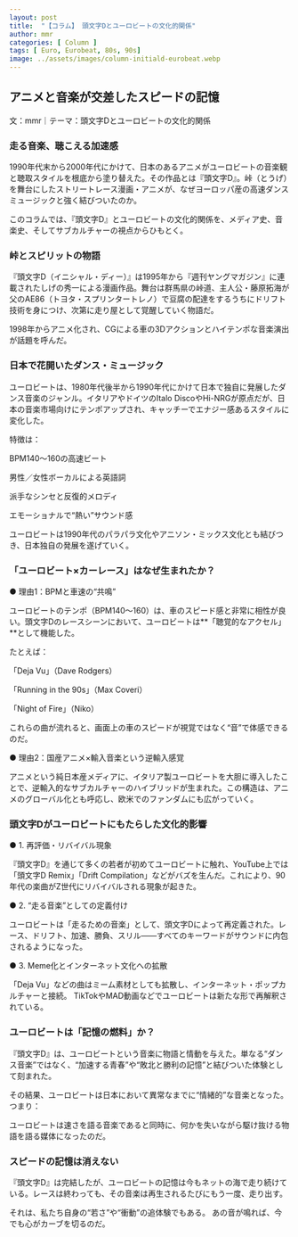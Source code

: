 ```yaml
---
layout: post
title:  "【コラム】 頭文字Dとユーロビートの文化的関係"
author: mmr
categories: [ Column ]
tags: [ Euro, Eurobeat, 80s, 90s]
image: ../assets/images/column-initiald-eurobeat.webp
---
```


## アニメと音楽が交差したスピードの記憶


文：mmr｜テーマ：頭文字Dとユーロビートの文化的関係


### 走る音楽、聴こえる加速感
1990年代末から2000年代にかけて、日本のあるアニメがユーロビートの音楽観と聴取スタイルを根底から塗り替えた。その作品とは『頭文字D』。峠（とうげ）を舞台にしたストリートレース漫画・アニメが、なぜヨーロッパ産の高速ダンスミュージックと強く結びついたのか。

このコラムでは、『頭文字D』とユーロビートの文化的関係を、メディア史、音楽史、そしてサブカルチャーの視点からひもとく。

### 峠とスピリットの物語
『頭文字D（イニシャル・ディー）』は1995年から『週刊ヤングマガジン』に連載されたしげの秀一による漫画作品。舞台は群馬県の峠道、主人公・藤原拓海が父のAE86（トヨタ・スプリンタートレノ）で豆腐の配達をするうちにドリフト技術を身につけ、次第に走り屋として覚醒していく物語だ。

1998年からアニメ化され、CGによる車の3Dアクションとハイテンポな音楽演出が話題を呼んだ。

### 日本で花開いたダンス・ミュージック
ユーロビートは、1980年代後半から1990年代にかけて日本で独自に発展したダンス音楽のジャンル。イタリアやドイツのItalo DiscoやHi-NRGが原点だが、日本の音楽市場向けにテンポアップされ、キャッチーでエナジー感あるスタイルに変化した。

特徴は：

BPM140〜160の高速ビート

男性／女性ボーカルによる英語詞

派手なシンセと反復的メロディ

エモーショナルで“熱い”サウンド感

ユーロビートは1990年代のパラパラ文化やアニソン・ミックス文化とも結びつき、日本独自の発展を遂げていく。

### 「ユーロビート×カーレース」はなぜ生まれたか？
● 理由1：BPMと車速の“共鳴”

ユーロビートのテンポ（BPM140〜160）は、車のスピード感と非常に相性が良い。頭文字Dのレースシーンにおいて、ユーロビートは**「聴覚的なアクセル」**として機能した。

たとえば：

「Deja Vu」（Dave Rodgers）

「Running in the 90s」（Max Coveri）

「Night of Fire」（Niko）

これらの曲が流れると、画面上の車のスピードが視覚ではなく“音”で体感できるのだ。

● 理由2：国産アニメ×輸入音楽という逆輸入感覚

アニメという純日本産メディアに、イタリア製ユーロビートを大胆に導入したことで、逆輸入的なサブカルチャーのハイブリッドが生まれた。この構造は、アニメのグローバル化とも呼応し、欧米でのファンダムにも広がっていく。

### 頭文字Dがユーロビートにもたらした文化的影響
● 1. 再評価・リバイバル現象

『頭文字D』を通じて多くの若者が初めてユーロビートに触れ、YouTube上では「頭文字D Remix」「Drift Compilation」などがバズを生んだ。これにより、90年代の楽曲がZ世代にリバイバルされる現象が起きた。

● 2. “走る音楽”としての定義付け

ユーロビートは「走るための音楽」として、頭文字Dによって再定義された。レース、ドリフト、加速、勝負、スリル――すべてのキーワードがサウンドに内包されるようになった。

● 3. Meme化とインターネット文化への拡散

「Deja Vu」などの曲はミーム素材としても拡散し、インターネット・ポップカルチャーと接続。
TikTokやMAD動画などでユーロビートは新たな形で再解釈されている。

### ユーロビートは「記憶の燃料」か？
『頭文字D』は、ユーロビートという音楽に物語と情動を与えた。単なる“ダンス音楽”ではなく、“加速する青春”や“敗北と勝利の記憶”と結びついた体験として刻まれた。

その結果、ユーロビートは日本において異常なまでに“情緒的”な音楽となった。つまり：

ユーロビートは速さを語る音楽であると同時に、何かを失いながら駆け抜ける物語を語る媒体になったのだ。

### スピードの記憶は消えない
『頭文字D』は完結したが、ユーロビートの記憶は今もネットの海で走り続けている。レースは終わっても、その音楽は再生されるたびにもう一度、走り出す。

それは、私たち自身の“若さ”や“衝動”の追体験でもある。
あの音が鳴れば、今でも心がカーブを切るのだ。
